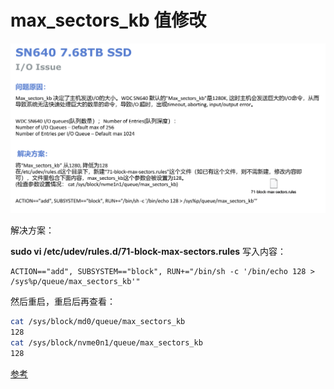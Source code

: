 # max_sectors_kb 值修改

![西部数据io error](./images/wd_ioerror.png)


解决方案：

**sudo vi /etc/udev/rules.d/71-block-max-sectors.rules** 写入内容：

```text
ACTION=="add", SUBSYSTEM=="block", RUN+="/bin/sh -c '/bin/echo 128 > /sys%p/queue/max_sectors_kb'"
```

然后重启，重启后再查看：

```bash
cat /sys/block/md0/queue/max_sectors_kb
128
cat /sys/block/nvme0n1/queue/max_sectors_kb
128
```

[参考](https://longwhiteclouds.com/2016/03/06/default-io-size-change-in-linux-kernel/)
